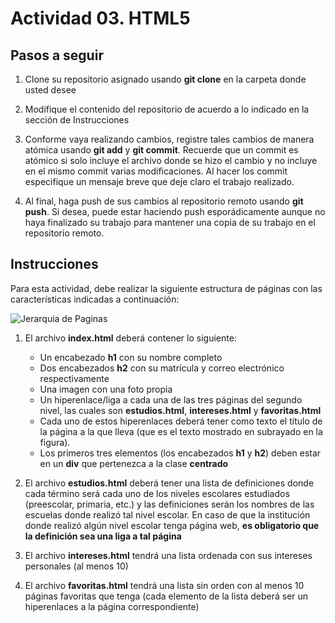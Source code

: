 # Actividad 03. HTML5

## Pasos a seguir

1. Clone su repositorio asignado usando **git clone** en la carpeta donde usted desee

2. Modifique el contenido del repositorio de acuerdo a lo indicado en la sección de Instrucciones

3. Conforme vaya realizando cambios, registre tales cambios de manera atómica usando **git add** y **git commit**. Recuerde que un commit es atómico si solo incluye el archivo donde se hizo el cambio y no incluye en el mismo commit varias modificaciones. Al hacer los commit especifique un mensaje breve que deje claro el trabajo realizado.

4. Al final, haga push de sus cambios al repositorio remoto usando **git push**. Si desea, puede estar haciendo push esporádicamente aunque no haya finalizado su trabajo para mantener una copia de su trabajo en el repositorio remoto.

## Instrucciones

Para esta actividad, debe realizar la siguiente estructura de páginas con las características indicadas a continuación:

![Jerarquia de Paginas](./imagenes/imagenactividad03.png.png)

1. El archivo **index.html** deberá contener lo siguiente:
   - Un encabezado **h1** con su nombre completo
   - Dos encabezados **h2** con su matrícula y correo electrónico respectivamente
   - Una imagen con una foto propia
   - Un hiperenlace/liga a cada una de las tres páginas del segundo nivel, las cuales son **estudios.html**, **intereses.html** y **favoritas.html** 
   - Cada uno de estos hiperenlaces deberá tener como texto el título de la página a la que lleva (que es el texto mostrado en subrayado en la figura).
   - Los primeros tres elementos (los encabezados **h1** y **h2**) deben estar en un **div** que pertenezca a la clase **centrado**

2. El archivo **estudios.html** deberá tener  una lista de definiciones donde cada término será cada uno de los niveles escolares estudiados (preescolar, primaria, etc.) y las definiciones serán los nombres de las escuelas donde realizó tal nivel escolar. En caso de que la institución donde realizó algún nivel escolar tenga página web, **es obligatorio que la definición sea una liga a tal página**

3. El archivo **intereses.html** tendrá una lista ordenada con sus intereses personales (al menos 10)

4. El archivo **favoritas.html** tendrá una lista sin orden con al menos 10 páginas favoritas que tenga (cada elemento de la lista deberá ser un hiperenlaces a la página correspondiente)



